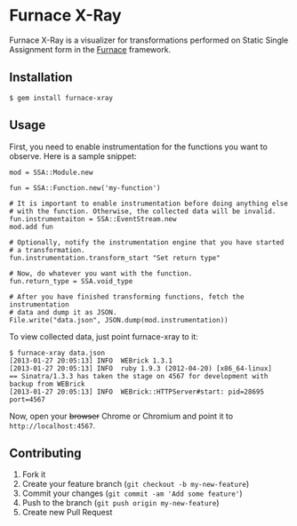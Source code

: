 # Furnace X-Ray

Furnace X-Ray is a visualizer for transformations performed on Static Single
Assignment form in the [Furnace][] framework.

  [Furnace]: http://github.com/whitequark/furnace

## Installation

    $ gem install furnace-xray

## Usage

First, you need to enable instrumentation for the functions you want to
observe. Here is a sample snippet:

    mod = SSA::Module.new

    fun = SSA::Function.new('my-function')

    # It is important to enable instrumentation before doing anything else
    # with the function. Otherwise, the collected data will be invalid.
    fun.instrumentaiton = SSA::EventStream.new
    mod.add fun

    # Optionally, notify the instrumentation engine that you have started
    # a transformation.
    fun.instrumentation.transform_start "Set return type"

    # Now, do whatever you want with the function.
    fun.return_type = SSA.void_type

    # After you have finished transforming functions, fetch the instrumentation
    # data and dump it as JSON.
    File.write("data.json", JSON.dump(mod.instrumentation))

To view collected data, just point furnace-xray to it:

    $ furnace-xray data.json
    [2013-01-27 20:05:13] INFO  WEBrick 1.3.1
    [2013-01-27 20:05:13] INFO  ruby 1.9.3 (2012-04-20) [x86_64-linux]
    == Sinatra/1.3.3 has taken the stage on 4567 for development with backup from WEBrick
    [2013-01-27 20:05:13] INFO  WEBrick::HTTPServer#start: pid=28695 port=4567

Now, open your <strike>browser</strike> Chrome or Chromium and point it to
`http://localhost:4567`.

## Contributing

1. Fork it
2. Create your feature branch (`git checkout -b my-new-feature`)
3. Commit your changes (`git commit -am 'Add some feature'`)
4. Push to the branch (`git push origin my-new-feature`)
5. Create new Pull Request
